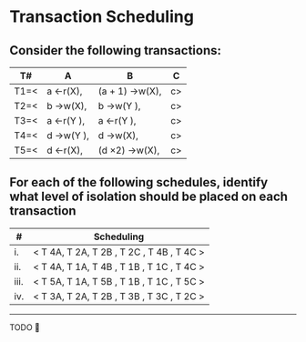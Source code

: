 # Transaction Scheduling

## Consider the following transactions:

|T#| A | B | C |
|-----------|---|---|---|
|T1=<|a ←r(X),|(a + 1) →w(X),|c>|
|T2=<|b →w(X),|b →w(Y ),|c>|
|T3=<|a ←r(Y ),|a ←r(Y ),|c>|
|T4=<|d →w(Y ),|d →w(X),|c>|
|T5=<|d ←r(X),|(d ×2) →w(X),|c>|
    
## For each of the following schedules, identify what level of isolation should be placed on each transaction

| # | Scheduling |
|---|-------------|
|i. |< T 4A, T 2A, T 2B , T 2C , T 4B , T 4C >|
|ii.|< T 4A, T 1A, T 4B , T 1B , T 1C , T 4C >|
|iii.|< T 5A, T 1A, T 5B , T 1B , T 1C , T 5C >|
|iv.|< T 3A, T 2A, T 2B , T 3B , T 3C , T 2C >|

---

TODO 🙈